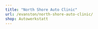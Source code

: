 ```yaml
---
title: "North Shore Auto Clinic"
url: /evanston/north-shore-auto-clinic/
shop: Autowerkstatt
---
```

